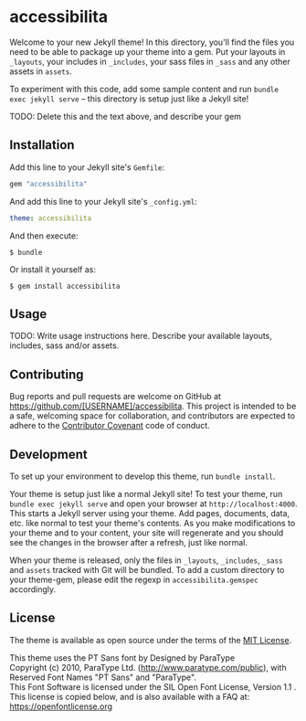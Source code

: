 # accessibilita

Welcome to your new Jekyll theme! In this directory, you'll find the files you need to be able to package up your theme into a gem. Put your layouts in `_layouts`, your includes in `_includes`, your sass files in `_sass` and any other assets in `assets`.

To experiment with this code, add some sample content and run `bundle exec jekyll serve` – this directory is setup just like a Jekyll site!

TODO: Delete this and the text above, and describe your gem

## Installation

Add this line to your Jekyll site's `Gemfile`:

```ruby
gem "accessibilita"
```

And add this line to your Jekyll site's `_config.yml`:

```yaml
theme: accessibilita
```

And then execute:

    $ bundle

Or install it yourself as:

    $ gem install accessibilita

## Usage

TODO: Write usage instructions here. Describe your available layouts, includes, sass and/or assets.

## Contributing

Bug reports and pull requests are welcome on GitHub at https://github.com/[USERNAME]/accessibilita. This project is intended to be a safe, welcoming space for collaboration, and contributors are expected to adhere to the [Contributor Covenant](https://www.contributor-covenant.org/) code of conduct.

## Development

To set up your environment to develop this theme, run `bundle install`.

Your theme is setup just like a normal Jekyll site! To test your theme, run `bundle exec jekyll serve` and open your browser at `http://localhost:4000`. This starts a Jekyll server using your theme. Add pages, documents, data, etc. like normal to test your theme's contents. As you make modifications to your theme and to your content, your site will regenerate and you should see the changes in the browser after a refresh, just like normal.

When your theme is released, only the files in `_layouts`, `_includes`, `_sass` and `assets` tracked with Git will be bundled.
To add a custom directory to your theme-gem, please edit the regexp in `accessibilita.gemspec` accordingly.

## License

The theme is available as open source under the terms of the [MIT License](https://opensource.org/licenses/MIT).

This theme uses the PT Sans font by Designed by ParaType\
Copyright (c) 2010, ParaType Ltd. (http://www.paratype.com/public), with Reserved Font Names "PT Sans" and "ParaType".\
This Font Software is licensed under the SIL Open Font License, Version 1.1 . This license is copied below, and is also available with a FAQ at: https://openfontlicense.org 
